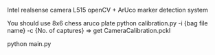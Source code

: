 Intel realsense camera L515
openCV + ArUco marker detection system

You should use 8x6 chess aruco plate
python calibration.py -i {bag file name} -c {No. of captures}
=> get CameraCalibration.pckl

python main.py

